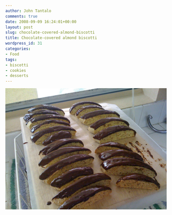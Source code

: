 ```yaml
---
author: John Tantalo
comments: true
date: 2008-09-09 16:24:01+00:00
layout: post
slug: chocolate-covered-almond-biscotti
title: Chocolate-covered almond biscotti
wordpress_id: 31
categories:
- Food
tags:
- biscotti
- cookies
- desserts
---
```


[![](/images/wp-content/uploads/2008/09/img_0104.jpg)](/images/wp-content/uploads/2008/09/img_0104.jpg)

